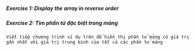 ##### Exercise 1: Display the array in reverse order
##### Exercise 2: Tìm phần tử đặc biệt trong mảng
    Viết tiếp chương trình ví dụ trên để hiển thị phần tử mảng có giá trị gần nhất với giá trị trung bình của tất cả các phần tử mảng
